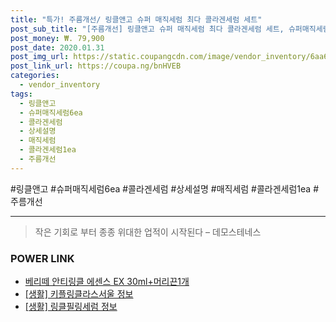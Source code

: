 ```yaml
--- 
title: "특가! 주름개선/ 링클앤고 슈퍼 매직세럼 최다 콜라겐세럼 세트" 
post_sub_title: "[주름개선] 링클앤고 슈퍼 매직세럼 최다 콜라겐세럼 세트, 슈퍼매직세럼6ea+콜라겐세럼1ea, 상세설명 참조" 
post_money: ₩. 79,900 
post_date: 2020.01.31 
post_img_url: https://static.coupangcdn.com/image/vendor_inventory/6aa6/bab2edb81e79e599555e31b2e370bc7374697ea811e5cfa2c4411bf930b3.jpg 
post_link_url: https://coupa.ng/bnHVEB 
categories: 
  - vendor_inventory 
tags: 
  - 링클앤고 
  - 슈퍼매직세럼6ea 
  - 콜라겐세럼 
  - 상세설명 
  - 매직세럼 
  - 콜라겐세럼1ea 
  - 주름개선 
--- 
```

  #링클앤고 #슈퍼매직세럼6ea #콜라겐세럼 #상세설명 #매직세럼 #콜라겐세럼1ea #주름개선 
<hr> 

> 작은 기회로 부터 종종 위대한 업적이 시작된다  – 데모스테네스 


### POWER LINK

* <a href="https://blog.naver.com/an0733/221784961977" target="_blank">베리떼 안티링클 에센스 EX 30ml+머리끈1개</a>
* <a href="https://blog.naver.com/santokki14/221773758790" target="_blank"> [생활] 키플링클라스서울 정보 </a>
* <a href="https://blog.naver.com/fasyy4321/221760555758" target="_blank"> [생활] 링클필링세럼 정보 </a>
